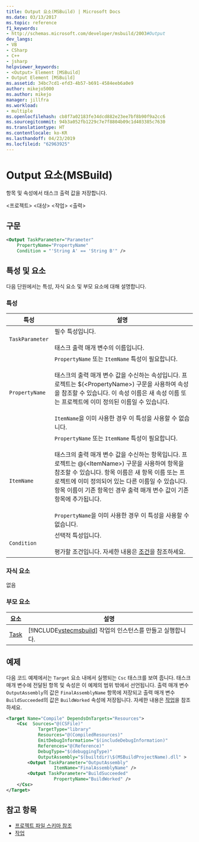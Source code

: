 ```yaml
---
title: Output 요소(MSBuild) | Microsoft Docs
ms.date: 03/13/2017
ms.topic: reference
f1_keywords:
- http://schemas.microsoft.com/developer/msbuild/2003#Output
dev_langs:
- VB
- CSharp
- C++
- jsharp
helpviewer_keywords:
- <Output> Element [MSBuild]
- Output Element [MSBuild]
ms.assetid: 34bc7cd1-efd3-4b57-b691-4584eeb6a0e9
author: mikejo5000
ms.author: mikejo
manager: jillfra
ms.workload:
- multiple
ms.openlocfilehash: cb8f7a02183fe34dcd882e23ee7bf8b90f9a2cc6
ms.sourcegitcommit: 94b3a052fb1229c7e7f8804b09c1d403385c7630
ms.translationtype: HT
ms.contentlocale: ko-KR
ms.lasthandoff: 04/23/2019
ms.locfileid: "62963925"
---
```

# <a name="output-element-msbuild"></a>Output 요소(MSBuild)
항목 및 속성에서 태스크 출력 값을 저장합니다.

 \<프로젝트> \<대상> \<작업> \<출력>

## <a name="syntax"></a>구문

```xml
<Output TaskParameter="Parameter"
    PropertyName="PropertyName"
    Condition = "'String A' == 'String B'" />
```

## <a name="attributes-and-elements"></a>특성 및 요소
 다음 단원에서는 특성, 자식 요소 및 부모 요소에 대해 설명합니다.

### <a name="attributes"></a>특성

|특성|설명|
|---------------|-----------------|
|`TaskParameter`|필수 특성입니다.<br /><br /> 태스크 출력 매개 변수의 이름입니다.|
|`PropertyName`|`PropertyName` 또는 `ItemName` 특성이 필요합니다.<br /><br /> 태스크의 출력 매개 변수 값을 수신하는 속성입니다. 프로젝트는 $(\<PropertyName>) 구문을 사용하여 속성을 참조할 수 있습니다. 이 속성 이름은 새 속성 이름 또는 프로젝트에 이미 정의된 이름일 수 있습니다.<br /><br /> `ItemName`을 이미 사용한 경우 이 특성을 사용할 수 없습니다.|
|`ItemName`|`PropertyName` 또는 `ItemName` 특성이 필요합니다.<br /><br /> 태스크의 출력 매개 변수 값을 수신하는 항목입니다. 프로젝트는 @(\<ItemName>) 구문을 사용하여 항목을 참조할 수 있습니다. 항목 이름은 새 항목 이름 또는 프로젝트에 이미 정의되어 있는 다른 이름일 수 있습니다. 항목 이름이 기존 항목인 경우 출력 매개 변수 값이 기존 항목에 추가됩니다. <br /><br /> `PropertyName`을 이미 사용한 경우 이 특성을 사용할 수 없습니다.|
|`Condition`|선택적 특성입니다.<br /><br /> 평가할 조건입니다. 자세한 내용은 [조건](../msbuild/msbuild-conditions.md)을 참조하세요.|

### <a name="child-elements"></a>자식 요소
 없음

### <a name="parent-elements"></a>부모 요소

| 요소 | 설명 |
| - | - |
| [Task](../msbuild/task-element-msbuild.md) | [!INCLUDE[vstecmsbuild](../extensibility/internals/includes/vstecmsbuild_md.md)] 작업의 인스턴스를 만들고 실행합니다. |

## <a name="example"></a>예제
 다음 코드 예제에서는 `Target` 요소 내에서 실행되는 `Csc` 태스크를 보여 줍니다. 태스크 매개 변수에 전달된 항목 및 속성은 이 예제의 범위 밖에서 선언됩니다. 출력 매개 변수 `OutputAssembly`의 값은 `FinalAssemblyName` 항목에 저장되고 출력 매개 변수 `BuildSucceeded`의 값은 `BuildWorked` 속성에 저장됩니다. 자세한 내용은 [작업](../msbuild/msbuild-tasks.md)을 참조하세요.

```xml
<Target Name="Compile" DependsOnTargets="Resources">
    <Csc  Sources="@(CSFile)"
            TargetType="library"
            Resources="@(CompiledResources)"
            EmitDebugInformation="$(includeDebugInformation)"
            References="@(Reference)"
            DebugType="$(debuggingType)"
            OutputAssembly="$(builtdir)\$(MSBuildProjectName).dll" >
        <Output TaskParameter="OutputAssembly"
                  ItemName="FinalAssemblyName" />
        <Output TaskParameter="BuildSucceeded"
                  PropertyName="BuildWorked" />
    </Csc>
</Target>
```

## <a name="see-also"></a>참고 항목
- [프로젝트 파일 스키마 참조](../msbuild/msbuild-project-file-schema-reference.md)
- [작업](../msbuild/msbuild-tasks.md)

